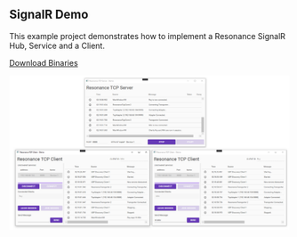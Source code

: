 ## SignalR Demo
This example project demonstrates how to implement a Resonance SignalR Hub, Service and a Client.

[Download Binaries](https://sirilix.blob.core.windows.net/resonance/demos/Resonance%20SignalR%20Demo.zip)

![alt tag](https://github.com/royben/Resonance/blob/dev/source/Examples/SignalR/preview.png)
